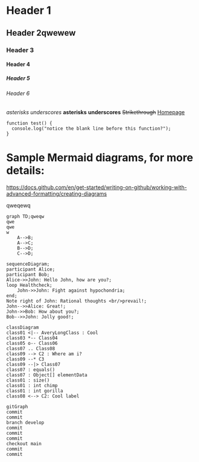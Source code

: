 # Header 1
## Header 2qwewew
### Header 3
#### Header 4
##### Header 5
###### Header 6
*asterisks* 
_underscores_
**asterisks**
__underscores__
~~Strikethrough~~
[Homepage](https://www.tn-data.se)

```
function test() {
  console.log("notice the blank line before this function?");
}
```
 

# Sample Mermaid diagrams, for more details:
https://docs.github.com/en/get-started/writing-on-github/working-with-advanced-formatting/creating-diagrams

qweqewq

```mermaid
graph TD;qweqw
qwe
qwe
w
    A-->B;
    A-->C;
    B-->D;
    C-->D;
```



```mermaid
sequenceDiagram;
participant Alice;
participant Bob;
Alice->>John: Hello John, how are you?;
loop Healthcheck;
	John->>John: Fight against hypochondria;
end;
Note right of John: Rational thoughts <br/>prevail!;
John-->>Alice: Great!;
John->>Bob: How about you?;
Bob-->>John: Jolly good!;
```
	
	
	
```mermaid
classDiagram
class01 <|-- AveryLongClass : Cool
class03 *-- Class04
class05 o-- Class06
class07 .. Class08
class09 --> C2 : Where am i?
class09 --* C3
class09 --|> Class07
class07 : equals()
class07 : Object[] elementData
class01 : size()
class01 : int chimp
class01 : int gorilla
class08 <--> C2: Cool label
```


```mermaid
gitGraph
commit
commit
branch develop
commit
commit
commit
checkout main
commit
commit
```

